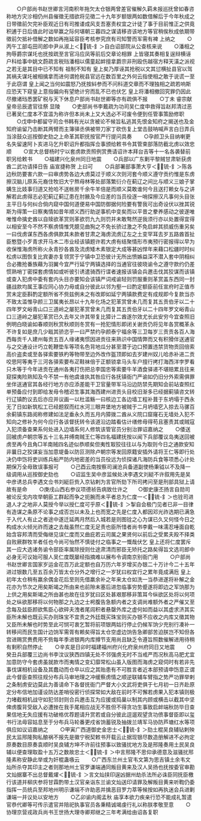 <!-- { "loadSidebar": true } -->
　　○户部尚书赵世卿言河南积年拖欠太仓银两曾差官催解久羁未报巡抚曾如春咨称地方灾沴相仍州县催徵无措欲将见徵二十九年岁额银两如数借解后于今年秋成之日带徵前欠完补臣观近日有司推诿成风支吾塞责权宜之计徒了事于目前惟正之供竟积逋于日后值此时诎举赢之际何堪朝三暮四之谋请移咨该地方等官稍俟秋成依期带徵前欠抵补借解之数如再拖延容臣考核参究庶有司知警而军需有裨  上纳之
　　○丙午工部屯田司郎中尹从淑上＜锍-釒＞自白诏部院从公查核来说
　　○潘相之拘辱爵宗谋圫也抚按疏至言官冯应凤等前后交章论相罪  上皆寝其奏相复逞辩横诬户科给事中姚文蔚疏言税珰潘相以儒童起衅擅拿爵宗非刑殴伤越宿方释天潢之派视之若无是其目中已不知有  祖制不知有  皇上矣乃厚诬其抢税以文其愆横扯县官以驾其祸夫谋圫被相擒拿而进何谓抢税县官远在数百里之外何云指使相之敢于说谎一至于此窃谓  皇上闻之当何如震怒乃抚按紏参而不问科道交章而不理独相之疏若响斯应恐天下窥皇上意指偏向有望绝计穷而乱不已也伏乞  皇上将潘相撤回究罪仍因此尽撤诸珰悉罢矿税与天下休息户部尚书赵世卿等亦有疏俱不报
　　○丁未  睿宗献皇帝忌辰遣官往祭  显陵
　　○吏部尚书李戴疏为功司吴仁度申救得旨赵邦清过恶已著吴仁度本不宜滥为称许但本尚未上又大选必不可废令便到任管事策励修职
　　○戊申中都留守司佥书韩有光以贪被论不候旨私逃其先恨金知府之揭送也及金知府谕留乃击断其两臂而主簿驿丞俱被带刀家丁砍伤复上堂击鼓呐喊声言白日弄兵当涂鼓众巡按御史劾之上命革其职抚按官严行提问具奏
　　○孕颜卫头目纳喇更名失留速阿卜亥进马乞升职诏升都指挥佥事颁给敕书令其管束部落防截北虏以效忠顺
　　○宣大总督杨时宁以套虏款贡照例赏赉请诏许本拜台吉等十一名各袭替前职另给敕书
　　○福建兴化泉州同日地震
　　○兵部以广东剿平黎贼甘肃斩获虏酋二武功请择日告  庙宣捷称贺  上曰可
　　○兵部署部事萧大亨＜锍-釒＞陈各边秋防要害六款一曰审虏势各边大虏莫过于顺义次则河套今顺义遵守贡约惟是东虏擦汉脑儿原系元裔住牧旧大宁熬母林等处部落繁衍介在蓟辽之间比与顺义三娘子掌媾生比妓事归道又抢哈不送帐房千余牛羊倍是而顺义莫敢谁何今且送打赖女与之讲解若此虏得志必犯蓟辽蓟辽患在肘腋及今应差的当员役逐一哨探擦汉凡事何头目张主平日与何纠合倘内窥中国何道便易中国防御据何险要有警我可出奇设伏以挫其锐斯为得策一曰察夷情如昔年顺义西行助逆事机中变矣而以平昔之豢养感动之彼遂唯唯惟命擒史酋以自赎欲革赏则革欲罚九九则罚并未敢骜然逆我须行亦以处置得宜得以相安至今不然不察虏情惟凭臆见曲狥之不免长骄过激之不免启衅其损威伤重另矣一曰伐虏谋东西各虏俱款其未款者甘肃之海虏流虏辽左之土变罕耳去岁五路酋首扯臣憨暨小歹青求开马木二市业经该镇题许若大虏有结聚情形市夷预行密报得以早为收保惟海虏所称火永青抄各酋及流虏矮木素银定大成等甚凶悍年来藉口松疆时时纠松虏以图恢复比宾妻亦复领赏于宁镇中卫恐彼计无所出愤嫉益深不潜入套中阴相纠合必撒抢番族藉为羽翼今宜严行延宁两镇选择的当通官往彼晓谕令之遵守款约仍差惯熟哨丁密探套虏情如或听彼引诱遣骑西行谍者速报该镇会兵邀击伐其狡谋而该镇或查入犯虏中委有套内头目亦要知会该镇严词戒谕轻则罚服重则革赏盖东西同一封疆战款均属王事应同心协力毋或自分彼此以邻为壑一曰酌定额臣前任宣府时正值市赏未定臣斟酌定额所省不赀兹例未之有改即如延宁两镇款费定有成规即今复款当亦不致太滥惟孕颜三卫属夷长昂以十九年化场之犯革赏曾未几而复其五贡伯牙以二十四年罗文峪青山口三道岭之屡犯革赏曾未几而复其五贡伯牙以二十四年罗文峪青山口三道岭之屡犯革赏已久去年又许其带复比獐计二酋遂尔效尤长此安穷今宜查照旧例明白晓谕如春顺则秋赏秋顺则冬赏有一抢犯情形即闭关谢贡仍将见年各赏概革永不许复如是庶几少戢其骄恣乎一曰严禁约孕颜泰宁福余等三卫每岁三贡贡各百人海西每贡千人建州每贡五百人缘诸夷惯因进贡往来熟识中国情弊而又有积猾伴送通官与之交通设计巧立乾鞭垫车等项名色背地瓜分甚至潜于边口预置违禁货物贡回倍索高价盗卖或至各驿索要铁杓等物带至边外改作盔顶即如去岁建州奴儿哈赤补进二贡咬思阿等夷于三河各驿索要布疋鞋袜倍于正额锁拿马头车户擅行拷打海西洋孛罗看只木等于今年进贡在通州各夷打伤把总李国忠等索要牛羊酒食驿递不堪赔累且往来窥探夷险熟知及今不禁一有他虞谁执其咎应行各抚镇衙门严谕如仍旧分外索需俱罪坐伴送通官其各经行地方亦应添差能干卫官量带军马沿边防禁先期知会前站查照红单预备应付到即给发毋令稽迟生事其海西建州进贡头目校旧渐多已经据蓟镇咨文转行辽镇酌议去后亦应并议画一以杜滥觞一曰核边工各边墙工程补葺于东坍塌于西永无了日如新筑松工已经题叙而红水河三眼井堡地方被贼于二月坍墙穵入掠去马骡百余蓟镇东路阅称修建如法足垂永久而五月内獐拨二酋从义院口窟窿石无墙处入犯不知向之修补为何今应行各该督抚转令该道沿边踏看估计缮修毋得苟且塞责其或贼寇入犯须备查果系何处进入边墙系何人修筑该管官员分别治罪诏嘉纳之
　　○倭送回被虏卢朝宗等五十三名并缚南贼王仁等四名福建抚按以闻下兵部覆议岛夷送回被虏至再今且角□羊南贼四名迹似恭顺矣但夷性冣狡往往以与为取则今日之通款安知非曩日之狡谋妄当加意堤备以防叵测除卢朝宗等发回原籍安插外请将王仁等即行处决仍申饬将吏训练兵船严防内地密差的当员役远为侦探诸凡海防兵食等项悉心计处期保万全毋致误事报可
　　○己酉云南按察司澜沧兵备道副使杨秉钺以不及降一级调用从巡按御史劾也
　　○诏监生吴中彦监候处决李遇文刘綎不许叙用先是吴中彦诱总兵李遇文佥书刘綎巨赀入京钻剌为言官所劾下所司拷问至是刑部具狱上请故有是命
　　○庚戌山西右参议项德祯告病致仕许之　　○御史康丕扬言自勋司被论反戈内攻举朝臣工群起而争之扼腕而未平者总为仁度一＜锍-釒＞也铨司进退人才之地非人莫授今举以授仁度可乎原＜锍-釒＞掣自会极门见者已非一目律有造谋之条原不论事之成否岂以未及上也而宽之先是仁度入都因邓光祚选期已满急于入代人有止之者途中遂迁延两月然后入城若是则图铨之心为谋已久又何怪今日之构成水火倾光祚而速之去哉虽然仁度无足责也臣所惜者尚书李戴一味濡忍唾面自乾始含容邦清而受侮继见误仁度而又曲庇若云司属之果贤何以前后之受累夫羖不择类自败厥群牧羊者任也今尚可怡然不慎徒付之临事之一慨哉伏乞  皇上还将仁度罢斥其一应大选诸务谕令部臣率属除授则仕途肃清而邪臣无矫托之路矣得旨文选司郎中必身无可议始可服人吴仁度既屡经指摘难以展布令调南京别衙门用
　　○户部尚书赵世卿言国家岁运金花百万此定额也自万历六年岁增买办银二十万计今二十五年进过银数几至五百余万皆太仓分外之增行之一岁犹曰权宜行之累年竟成满卮  皇上初年太仓稍有羸余偶金花后至则先借羸余补之年来太仓如洗一当恭进遂将补解之金花亦为节次之用矣斯竭之所由来也前隙未塞后进忽临事穷势蹙遂将即边之军饷那为  上供之用矣斯竭之所由甚也故在往岁犹曰区处甚艰那移非策耳今纵欲区处将以何项处之纵欲那移将以何物那之九边之士枵腹告急额内者之支调尚难额外者之严催又至念每及兹臣颜欲焦臣心欲碎夫洩者尾闾积者悬罄外库之虚何如而益以其虚求济其实臣所未解也既云买办则珠宝不宜责之外廷既买珠宝则买办银不应收之内库又徵其物又臣所未解也时势至此可悯可衷乞暂将前项银两姑行停止仍候军饷少充别行凑补一转移间而民生国计边饷军需胥有赖矣得旨太仓空虚边饷告急卿部苦迫朕岂不知但各宫进赐赏赉费用不赀每年季进银两内库撙节支用尚且缺乏令遵旨照数催解进用待稍有剩积自然停止
　　○辛亥是日卯时福建福州府兴化府泉州府同日又地震
　　○癸丑兵部覆三边尚书李汶议狭西四镇无处不邻强虏无时不当戒严而况秋高马肥尤宜加意防守今套虏虽就款市而夷情之变幻靡常松山虽入版图而海虏之窥伺时有若非先事伐谋相机设备及其蠢动而仓卒以应之其贻患有不可胜言者近本部预请申饬意正谓此今督臣查照往规分布兵马审地理之冲缓察虏情之顺逆联辅车臂指之势严功罪举剌之条制虏安边莫此为善请命下各督抚衙门严督大小文武将吏俱于七月初一日齐赴原定分布信地加谨设防达差哨役密行侦探常如大敌在前时不可懈若虏果入犯本镇则极力堵截相机战守如犯邻封则合兵邀击互为应援或捣巢以制其内顾或横击以截其中坚俾虏腹背受敌入必遭挫在我手尾相应战无不胜但不得贪功生事致启衅端秋防毕日查果信地无失应援有功破格优荐题请升赏若或自分彼此逗遛观望贪功偾事督臣即以玺书行法毋容姑息至于分布兵马轮番更戍省饷蓄锐及抽拨兰靖军马协防芦塘红水等项俱应如议诏嘉纳之
　　○甲寅广西道御史金忠士＜锍-釒＞劾土棍吴良辅钻剌殃民太监邢隆狥私酿祸不报先是徽宁税契敕书开载云止据现银尽数造册解进不必拘定原奏数目原奏袁顺时吴良辅方坤不许前往预事以致骚扰地方及是邢隆奏用土民吴良辅以便查理取盈十五万之数故忠士＜锍-釒＞中言邢隆不思仰承德意及滋骚扰邢隆素称安静此举或为奸棍蛊嗾云
　　○广西东兰州土官韦文第为思吉镇土余韦文灿所杀夺其印主之者则那地州土官罗谦端通同叛目黄来及汉人吴扬也抚按委官审勘文灿据寨不出总督戴燿＜锍-釒＞言文灿挟印逞凶据州劫杀法所必诛臣同抚臣檄行该道并柳庆参将甘霖酌带土汉官亲诣东兰谕文灿送印请罪及解叛目黄来听鞫仍委指挥一员统兵至邦地州明示谦端不许助恶并擒恶目罗力萃等候按如再执迷会兵进剿谦端一并议处以安地方
　　○乙卯谕内阁孟秋  庙享本欲力疾亲行恐不能成礼暂遣官恭代卿等可传示遣官并陪祀执事官员各秉精诚竭虔行礼以称朕孝敬至意
　　○协理京营戎政兵尚书王世扬大理寺卿郑继之三年考满给由诏各复职
